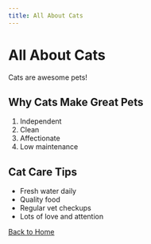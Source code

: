 ```yaml
---
title: All About Cats
---
```


# All About Cats

Cats are awesome pets!

## Why Cats Make Great Pets

1. Independent
2. Clean
3. Affectionate
4. Low maintenance

## Cat Care Tips

- Fresh water daily
- Quality food
- Regular vet checkups
- Lots of love and attention

[Back to Home](index.html) 